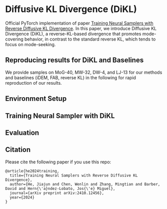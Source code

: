 # Diffusive KL Divergence (DiKL)
Official PyTorch implementation of paper [Training Neural Samplers with Reverse Diffusive KL Divergence](https://arxiv.org/abs/2410.12456).
In this paper, we introduce Diffusive KL Divergence (DiKL), a reverse-KL-based divergence that promotes mode-covering behavior, in contrast to the standard reverse KL, which tends to focus on mode-seeking.


## Reproducing results for DiKL and Baselines
We provide samples on MoG-40, MW-32, DW-4, and LJ-13 for our methods and baselines (iDEM, FAB, reverse KL) in the following for rapid reproduction of our results.


## Environment Setup


## Training Neural Sampler with DiKL

## Evaluation

## Citation

Please cite the following paper if you use this repo:

```
@article{he2024training,
  title={Training Neural Samplers with Reverse Diffusive KL Divergence},
  author={He, Jiajun and Chen, Wenlin and Zhang, Mingtian and Barber, David and Hern{\'a}ndez-Lobato, Jos{\'e} Miguel},
  journal={arXiv preprint arXiv:2410.12456},
  year={2024}
}
```
